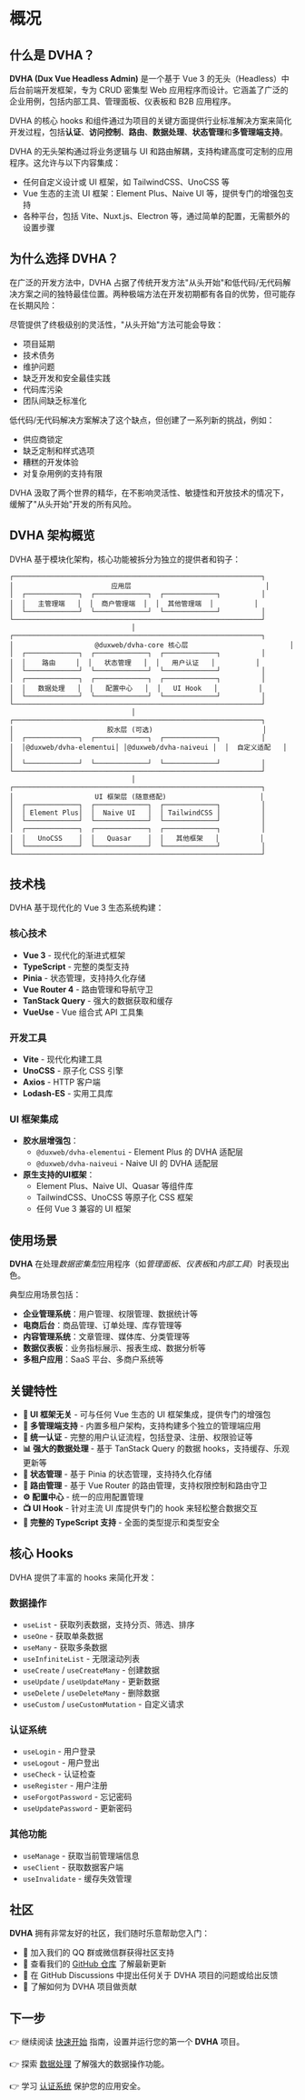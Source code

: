 # 概况

## 什么是 DVHA？

**DVHA (Dux Vue Headless Admin)** 是一个基于 Vue 3 的无头（Headless）中后台前端开发框架，专为 CRUD 密集型 Web 应用程序而设计。它涵盖了广泛的企业用例，包括内部工具、管理面板、仪表板和 B2B 应用程序。

DVHA 的核心 hooks 和组件通过为项目的关键方面提供行业标准解决方案来简化开发过程，包括**认证**、**访问控制**、**路由**、**数据处理**、**状态管理**和**多管理端支持**。

DVHA 的无头架构通过将业务逻辑与 UI 和路由解耦，支持构建高度可定制的应用程序。这允许与以下内容集成：

* 任何自定义设计或 UI 框架，如 TailwindCSS、UnoCSS 等
* Vue 生态的主流 UI 框架：Element Plus、Naive UI 等，提供专门的增强包支持
* 各种平台，包括 Vite、Nuxt.js、Electron 等，通过简单的配置，无需额外的设置步骤

## 为什么选择 DVHA？

在广泛的开发方法中，DVHA 占据了传统开发方法"从头开始"和低代码/无代码解决方案之间的独特最佳位置。两种极端方法在开发初期都有各自的优势，但可能存在长期风险：

尽管提供了终极级别的灵活性，"从头开始"方法可能会导致：

* 项目延期
* 技术债务
* 维护问题
* 缺乏开发和安全最佳实践
* 代码库污染
* 团队间缺乏标准化

低代码/无代码解决方案解决了这个缺点，但创建了一系列新的挑战，例如：

* 供应商锁定
* 缺乏定制和样式选项
* 糟糕的开发体验
* 对复杂用例的支持有限

DVHA 汲取了两个世界的精华，在不影响灵活性、敏捷性和开放技术的情况下，缓解了"从头开始"开发的所有风险。

## DVHA 架构概览

DVHA 基于模块化架构，核心功能被拆分为独立的提供者和钩子：

```
┌─────────────────────────────────────────────────────────────┐
│                        应用层                                 │
│  ┌─────────────┐  ┌─────────────┐  ┌─────────────┐          │
│  │   主管理端   │  │  商户管理端  │  │  其他管理端  │          │
│  └─────────────┘  └─────────────┘  └─────────────┘          │
└─────────────────────────────────────────────────────────────┘
                              │
┌─────────────────────────────────────────────────────────────┐
│                    @duxweb/dvha-core 核心层                         │
│  ┌─────────────┐  ┌─────────────┐  ┌─────────────┐          │
│  │    路由     │  │   状态管理   │  │   用户认证   │          │
│  └─────────────┘  └─────────────┘  └─────────────┘          │
│  ┌─────────────┐  ┌─────────────┐  ┌─────────────┐          │
│  │   数据处理   │  │   配置中心   │  │   UI Hook   │          │
│  └─────────────┘  └─────────────┘  └─────────────┘          │
└─────────────────────────────────────────────────────────────┘
                              │
┌─────────────────────────────────────────────────────────────┐
│                       胶水层 (可选)                           │
│  ┌─────────────┐  ┌─────────────┐  ┌─────────────┐          │
│  │@duxweb/dvha-elementui│ │@duxweb/dvha-naiveui │  │  自定义适配   │          │
│  └─────────────┘  └─────────────┘  └─────────────┘          │
└─────────────────────────────────────────────────────────────┘
                              │
┌─────────────────────────────────────────────────────────────┐
│                    UI 框架层 (随意搭配)                       │
│  ┌─────────────┐  ┌─────────────┐  ┌─────────────┐          │
│  │ Element Plus│  │  Naive UI   │  │ TailwindCSS │          │
│  └─────────────┘  └─────────────┘  └─────────────┘          │
│  ┌─────────────┐  ┌─────────────┐  ┌─────────────┐          │
│  │   UnoCSS    │  │   Quasar    │  │   其他框架   │          │
│  └─────────────┘  └─────────────┘  └─────────────┘          │
└─────────────────────────────────────────────────────────────┘
```

## 技术栈

DVHA 基于现代化的 Vue 3 生态系统构建：

### 核心技术

- **Vue 3** - 现代化的渐进式框架
- **TypeScript** - 完整的类型支持
- **Pinia** - 状态管理，支持持久化存储
- **Vue Router 4** - 路由管理和导航守卫
- **TanStack Query** - 强大的数据获取和缓存
- **VueUse** - Vue 组合式 API 工具集

### 开发工具

- **Vite** - 现代化构建工具
- **UnoCSS** - 原子化 CSS 引擎
- **Axios** - HTTP 客户端
- **Lodash-ES** - 实用工具库

### UI 框架集成

- **胶水层增强包**：
  - `@duxweb/dvha-elementui` - Element Plus 的 DVHA 适配层
  - `@duxweb/dvha-naiveui` - Naive UI 的 DVHA 适配层
- **原生支持的UI框架**：
  - Element Plus、Naive UI、Quasar 等组件库
  - TailwindCSS、UnoCSS 等原子化 CSS 框架
  - 任何 Vue 3 兼容的 UI 框架

## 使用场景

**DVHA** 在处理*数据密集型*应用程序（如*管理面板*、*仪表板*和*内部工具*）时表现出色。

典型应用场景包括：

- **企业管理系统**：用户管理、权限管理、数据统计等
- **电商后台**：商品管理、订单处理、库存管理等
- **内容管理系统**：文章管理、媒体库、分类管理等
- **数据仪表板**：业务指标展示、报表生成、数据分析等
- **多租户应用**：SaaS 平台、多商户系统等

## 关键特性

* **🎨 UI 框架无关** - 可与任何 Vue 生态的 UI 框架集成，提供专门的增强包
* **🏢 多管理端支持** - 内置多租户架构，支持构建多个独立的管理端应用
* **🔑 统一认证** - 完整的用户认证流程，包括登录、注册、权限验证等
* **📊 强大的数据处理** - 基于 TanStack Query 的数据 hooks，支持缓存、乐观更新等
* **💾 状态管理** - 基于 Pinia 的状态管理，支持持久化存储
* **🧭 路由管理** - 基于 Vue Router 的路由管理，支持权限控制和路由守卫
* **⚙️ 配置中心** - 统一的应用配置管理
* **📺 UI Hook** - 针对主流 UI 库提供专门的 hook 来轻松整合数据交互
* **📘 完整的 TypeScript 支持** - 全面的类型提示和类型安全

## 核心 Hooks

DVHA 提供了丰富的 hooks 来简化开发：

### 数据操作
- `useList` - 获取列表数据，支持分页、筛选、排序
- `useOne` - 获取单条数据
- `useMany` - 获取多条数据
- `useInfiniteList` - 无限滚动列表
- `useCreate` / `useCreateMany` - 创建数据
- `useUpdate` / `useUpdateMany` - 更新数据
- `useDelete` / `useDeleteMany` - 删除数据
- `useCustom` / `useCustomMutation` - 自定义请求

### 认证系统
- `useLogin` - 用户登录
- `useLogout` - 用户登出
- `useCheck` - 认证检查
- `useRegister` - 用户注册
- `useForgotPassword` - 忘记密码
- `useUpdatePassword` - 更新密码

### 其他功能
- `useManage` - 获取当前管理端信息
- `useClient` - 获取数据客户端
- `useInvalidate` - 缓存失效管理

## 社区

**DVHA** 拥有非常友好的社区，我们随时乐意帮助您入门：

* 🌟 加入我们的 QQ 群或微信群获得社区支持
* 📖 查看我们的 [GitHub 仓库](https://github.com/duxweb/dux-vue) 了解最新更新
* 💬 在 GitHub Discussions 中提出任何关于 DVHA 项目的问题或给出反馈
* 🤝 了解如何为 DVHA 项目做贡献

## 下一步

👉 继续阅读 [快速开始](./started.md) 指南，设置并运行您的第一个 **DVHA** 项目。

👉 探索 [数据处理](../data/overview.md) 了解强大的数据操作功能。

👉 学习 [认证系统](../auth/overview.md) 保护您的应用安全。
